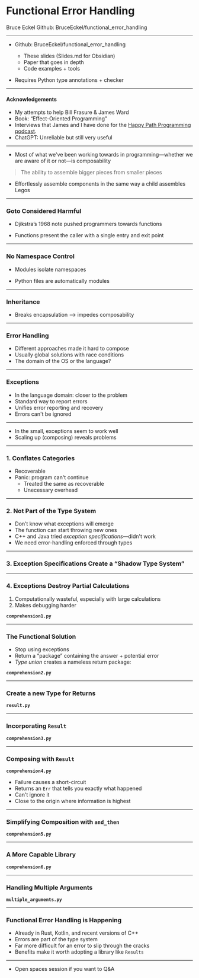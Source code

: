 # Functional Error Handling
Bruce Eckel
Github: BruceEckel/functional_error_handling

---

- Github: BruceEckel/functional_error_handling
    - These slides (Slides.md for Obsidian)
    - Paper that goes in depth
    - Code examples + tools

- Requires Python type annotations + checker

---
#### Acknowledgements

- My attempts to help Bill Frasure & James Ward
- Book: “Effect-Oriented Programming”
- Interviews that James and I have done for the [Happy Path Programming podcast](https://happypathprogramming.com/).
- ChatGPT: Unreliable but still very useful

---

- Most of what we've been working towards in programming—whether we are aware of it or not—is composability

> The ability to assemble bigger pieces from smaller pieces

- Effortlessly assemble components in the same way a child assembles Legos

---

### Goto Considered Harmful

- Djikstra’s 1968 note pushed programmers towards functions

- Functions present the caller with a single entry and exit point

---

### No Namespace Control

- Modules isolate namespaces

- Python files are automatically modules

---
### Inheritance

- Breaks encapsulation --> impedes composability

---
### Error Handling

- Different approaches made it hard to compose
- Usually global solutions with race conditions
- The domain of the OS or the language?

---
### Exceptions

- In the language domain: closer to the problem
- Standard way to report errors
- Unifies error reporting and recovery
- Errors can't be ignored

---
- In the small, exceptions seem to work well
- Scaling up (composing) reveals problems

---
### 1. Conflates Categories

- Recoverable
- Panic: program can't continue
    - Treated the same as recoverable
    - Unecessary overhead
---
### 2. Not Part of the Type System

- Don’t know what exceptions will emerge
- The function can start throwing new ones
- C++ and Java tried *exception specifications*—didn't work
- We need error-handling enforced through types

---
### 3. Exception Specifications Create a “Shadow Type System”

---
### 4. Exceptions Destroy Partial Calculations

1. Computationally wasteful, especially with large calculations
2. Makes debugging harder

**`comprehension1.py`**

---
### The Functional Solution

- Stop using exceptions
- Return a “package” containing the answer + potential error
- *Type union* creates a nameless return package:

**`comprehension2.py`**

---
### Create a new Type for Returns

**`result.py`**

---
### Incorporating `Result`

**`comprehension3.py`**

---
### Composing with `Result`

**`comprehension4.py`**

- Failure causes a short-circuit
- Returns an `Err` that tells you exactly what happened
- Can't ignore it
- Close to the origin where information is highest

---
### Simplifying Composition with `and_then`

**`comprehension5.py`**

---
### A More Capable Library

**`comprehension6.py`**

---
### Handling Multiple Arguments

**`multiple_arguments.py`**

---
### Functional Error Handling is Happening

- Already in Rust, Kotlin, and recent versions of C++
- Errors are part of the type system
- Far more difficult for an error to slip through the cracks
- Benefits make it worth adopting a library like `Results`

---
- Open spaces session if you want to Q&A
